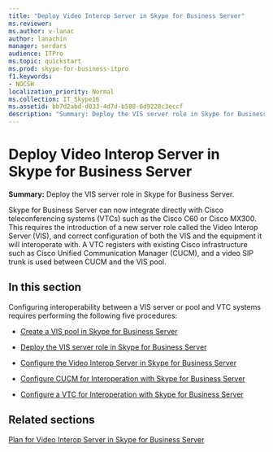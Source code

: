 ```yaml
---
title: "Deploy Video Interop Server in Skype for Business Server"
ms.reviewer: 
ms.author: v-lanac
author: lanachin
manager: serdars
audience: ITPro
ms.topic: quickstart
ms.prod: skype-for-business-itpro
f1.keywords:
- NOCSH
localization_priority: Normal
ms.collection: IT_Skype16
ms.assetid: bb7d2abd-d033-4d7d-b588-6d9228c3eccf
description: "Summary: Deploy the VIS server role in Skype for Business Server."
---
```


# Deploy Video Interop Server in Skype for Business Server
 
**Summary:** Deploy the VIS server role in Skype for Business Server.
  
Skype for Business Server can now integrate directly with Cisco teleconferencing systems (VTCs) such as the Cisco C60 or Cisco MX300. This requires the introduction of a new server role called the Video Interop Server (VIS), and correct configuration of both the VIS and the equipment it will interoperate with. A VTC registers with existing Cisco infrastructure such as Cisco Unified Communication Manager (CUCM), and a video SIP trunk is used between CUCM and the VIS pool.
  
## In this section

Configuring interoperability between a VIS server or pool and VTC systems requires performing the following five procedures: 
  
- [Create a VIS pool in Skype for Business Server](create-a-vis-pool.md)
    
- [Deploy the VIS server role in Skype for Business Server](deploy-the-vis-server-role.md)
    
- [Configure the Video Interop Server in Skype for Business Server](configure-the-vis.md)
    
- [Configure CUCM for Interoperation with Skype for Business Server](configure-cucm-for-interoperation.md)
    
- [Configure a VTC for Interoperation with Skype for Business Server](configure-a-vtc-for-interoperation.md)
    
## Related sections

[Plan for Video Interop Server in Skype for Business Server](../../plan-your-deployment/video-interop-server.md)
  

